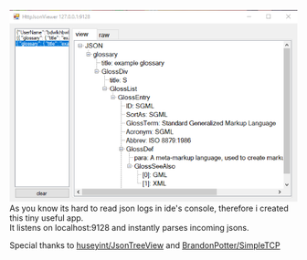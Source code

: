 ![alt text](https://raw.githubusercontent.com/n0ise9914/RemoteJsonViewer/master/screenshot/img.png)<br>
As you know its hard to read json logs in ide's console, therefore i created this tiny useful app.<br>
It listens on localhost:9128 and instantly parses incoming jsons.

Special thanks to [huseyint/JsonTreeView](https://github.com/huseyint/JsonTreeView) and [BrandonPotter/SimpleTCP](https://github.com/BrandonPotter/SimpleTCP)

